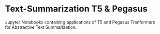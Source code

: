 # Text-Summarization T5 & Pegasus
Jupyter Notebooks containing applications of T5 and Pegasus Tranformers for Abstractive Text Summarization. 

